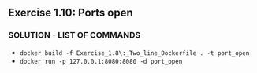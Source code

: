 ## Exercise 1.10: Ports open
### SOLUTION - LIST OF COMMANDS  
- `docker build -f Exercise_1.8\:_Two_line_Dockerfile . -t port_open`
- `docker run -p 127.0.0.1:8080:8080 -d port_open`